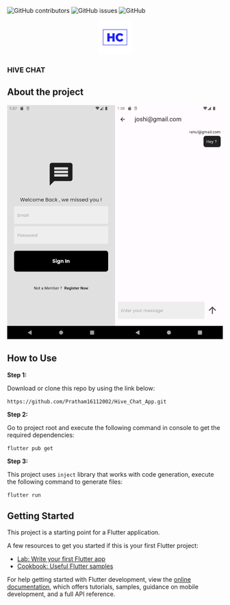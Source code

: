 ![GitHub contributors](https://img.shields.io/github/contributors/Pratham16112002/Hive_Chat_App)
![GitHub issues](https://img.shields.io/github/issues/Pratham16112002/Hive_Chat_App)
![GitHub](https://img.shields.io/github/license/Pratham16112002/Hive_Chat_App)

<div align="center">
    <a href="">
    <img src="images/Logo.png" alt="Logo" width="80" height="80">
    </a>
</div>

### HIVE CHAT

## About the project

![My Image](images/project_image.jpg)

## How to Use

**Step 1:**

Download or clone this repo by using the link below:

```
https://github.com/Pratham16112002/Hive_Chat_App.git
```

**Step 2:**

Go to project root and execute the following command in console to get the required dependencies:

```
flutter pub get
```

**Step 3:**

This project uses `inject` library that works with code generation, execute the following command to generate files:

```
flutter run
```

## Getting Started

This project is a starting point for a Flutter application.

A few resources to get you started if this is your first Flutter project:

- [Lab: Write your first Flutter app](https://docs.flutter.dev/get-started/codelab)
- [Cookbook: Useful Flutter samples](https://docs.flutter.dev/cookbook)

For help getting started with Flutter development, view the
[online documentation](https://docs.flutter.dev/), which offers tutorials,
samples, guidance on mobile development, and a full API reference.

